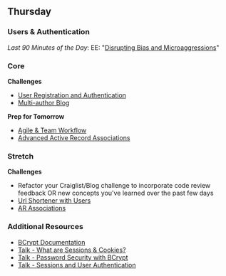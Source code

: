 ## Thursday
### Users & Authentication

_Last 90 Minutes of the Day_: EE: "[Disrupting Bias and Microaggressions](../../../../disrupting-bias-and-microaggressions)"

### Core

**Challenges**

- [User Registration and Authentication](../../../../user-registration-and-authentication-challenge)
- [Multi-author Blog](../../../../blog-2-multi-author-challenge)

**Prep for Tomorrow**

- [Agile & Team Workflow](../resources/agile.md)
- [Advanced Active Record Associations](http://www.theodinproject.com/ruby-on-rails/active-record-associations)

### Stretch

**Challenges**

- Refactor your Craiglist/Blog challenge to incorporate code review feedback OR new concepts you've learned over the past few days
- [Url Shortener with Users](../../../../sinatra-url-shortener-with-users-challenge)
- [AR Associations](../../../../ar-teams-and-leagues-challenge)

### Additional Resources
* [BCrypt Documentation](https://github.com/codahale/bcrypt-ruby)
* [Talk - What are Sessions & Cookies?](https://talks.devbootcamp.com/sessions-and-cookies-1)
* [Talk - Password Security with BCrypt](https://talks.devbootcamp.com/2014-bluegills-aeu-a-password-security-with-bcrypt)
* [Talk - Sessions and User Authentication](https://talks.devbootcamp.com/sessions-and-user-authentication)



